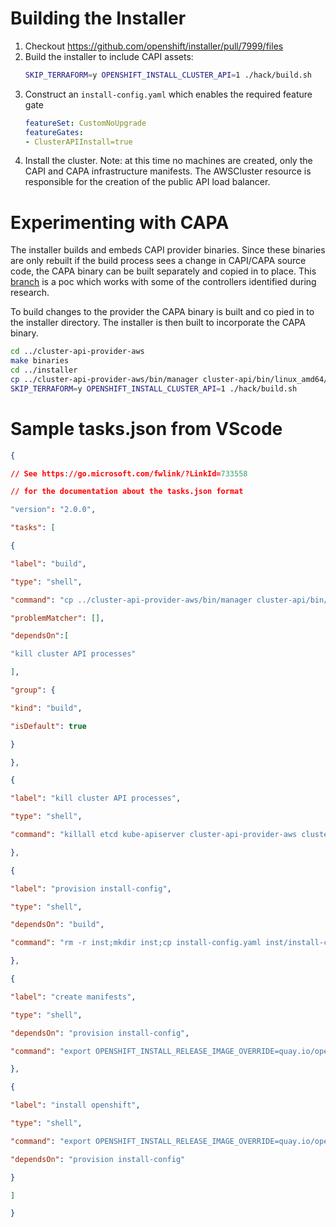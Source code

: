 # Building the Installer

1. Checkout https://github.com/openshift/installer/pull/7999/files
2. Build the installer to include CAPI assets:
   ```sh
   SKIP_TERRAFORM=y OPENSHIFT_INSTALL_CLUSTER_API=1 ./hack/build.sh   
   ```
3. Construct an `install-config.yaml` which enables the required feature gate
   ```yaml
   featureSet: CustomNoUpgrade
   featureGates:
   - ClusterAPIInstall=true
   ```
4. Install the cluster.
   Note: at this time no machines are created, only the CAPI and CAPA infrastructure manifests.  The AWSCluster resource is responsible for the creation of the public API load balancer.


# Experimenting with CAPA

The installer builds and embeds CAPI provider binaries.  Since these binaries are only rebuilt if the build process sees a change in CAPI/CAPA source code, the CAPA binary can be built separately and copied in to place.  This [branch](https://github.com/openshift-splat-team/cluster-api-provider-aws/tree/capa-eip-poc) is a poc which works with some of the controllers identified during research.

To build changes to the provider the CAPA binary is built and co pied in to the installer directory.  The installer is then built to incorporate the CAPA binary.

```sh
cd ../cluster-api-provider-aws
make binaries
cd ../installer
cp ../cluster-api-provider-aws/bin/manager cluster-api/bin/linux_amd64/cluster-api-provider-aws
SKIP_TERRAFORM=y OPENSHIFT_INSTALL_CLUSTER_API=1 ./hack/build.sh
```

# Sample tasks.json from VScode
```json
{

// See https://go.microsoft.com/fwlink/?LinkId=733558

// for the documentation about the tasks.json format

"version": "2.0.0",

"tasks": [

{

"label": "build",

"type": "shell",

"command": "cp ../cluster-api-provider-aws/bin/manager cluster-api/bin/linux_amd64/cluster-api-provider-aws; SKIP_TERRAFORM=y OPENSHIFT_INSTALL_CLUSTER_API=1 ./hack/build.sh",

"problemMatcher": [],

"dependsOn":[

"kill cluster API processes"

],

"group": {

"kind": "build",

"isDefault": true

}

},

{

"label": "kill cluster API processes",

"type": "shell",

"command": "killall etcd kube-apiserver cluster-api-provider-aws cluster-api || echo 0"

},

{

"label": "provision install-config",

"type": "shell",

"dependsOn": "build",

"command": "rm -r inst;mkdir inst;cp install-config.yaml inst/install-config.yaml"

},

{

"label": "create manifests",

"type": "shell",

"dependsOn": "provision install-config",

"command": "export OPENSHIFT_INSTALL_RELEASE_IMAGE_OVERRIDE=quay.io/openshift-release-dev/ocp-release:4.16.0-ec.2-x86_64; ./bin/openshift-install create manifests --dir inst"

},

{

"label": "install openshift",

"type": "shell",

"command": "export OPENSHIFT_INSTALL_RELEASE_IMAGE_OVERRIDE=quay.io/openshift-release-dev/ocp-release:4.16.0-ec.2-x86_64; ./bin/openshift-install create cluster --dir inst",

"dependsOn": "provision install-config"

}

]

}
```


